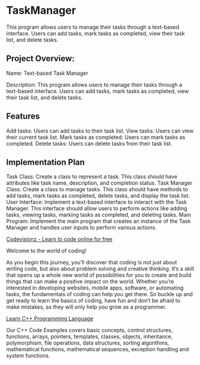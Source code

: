 # TaskManager
This program allows users to manage their tasks through a text-based interface. Users can add tasks, mark tasks as completed, view their task list, and delete tasks.

## Project Overview:

Name: Text-based Task Manager

Description: This program allows users to manage their tasks through a text-based interface. Users can add tasks, mark tasks as completed, view their task list, and delete tasks.

<h2>Features</h2>
Add tasks: Users can add tasks to their task list.
View tasks: Users can view their current task list.
Mark tasks as completed: Users can mark tasks as completed.
Delete tasks: Users can delete tasks from their task list.

<h2>Implementation Plan</h2>
Task Class: Create a class to represent a task. This class should have attributes like task name, description, and completion status.
Task Manager Class: Create a class to manage tasks. This class should have methods to add tasks, mark tasks as completed, delete tasks, and display the task list.
User Interface: Implement a text-based interface to interact with the Task Manager. This interface should allow users to perform actions like adding tasks, viewing tasks, marking tasks as completed, and deleting tasks.
Main Program: Implement the main program that creates an instance of the Task Manager and handles user inputs to perform various actions.


<a href="https://codevisionz.com/">Codevisionz - Learn to code online for free</a>
<p>Welcome to the world of coding!</p>
<p>As you begin this journey, you’ll discover that coding is not just about writing code, but also about problem solving and creative thinking. It’s a skill that opens up a whole new world of possibilities for you to create and build things that can make a positive impact on the world. Whether you’re interested in developing websites, mobile apps, software, or automating tasks, the fundamentals of coding can help you get there. So buckle up and get ready to learn the basics of coding, have fun and don’t be afraid to make mistakes, as they will only help you grow as a programmer.</p>

<a href="https://codevisionz.com/learn-cpp-programming/">Learn C++ Programming Language</a>
<p>Our C++ Code Examples covers basic concepts, control structures, functions, arrays, pointers, templates, classes, objects, inheritance, polymorphism, file operations, data structures, sorting algorithms, mathematical functions, mathematical sequences, exception handling and system functions.</p>

